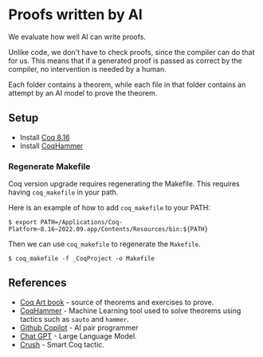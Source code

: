 # Proofs written by AI

We evaluate how well AI can write proofs.

Unlike code, we don't have to check proofs, since the compiler can do that for us.
This means that if a generated proof is passed as correct by the compiler, no intervention is needed by a human.

Each folder contains a theorem, while each file in that folder contains an attempt by an AI model to prove the theorem.

## Setup

- Install [Coq 8.16](https://github.com/coq/platform/releases/tag/2022.09.1)
- Install [CoqHammer](https://coqhammer.github.io/)

### Regenerate Makefile

Coq version upgrade requires regenerating the Makefile.
This requires having `coq_makefile` in your path.

Here is an example of how to add `coq_makefile` to your PATH:

```
$ export PATH=/Applications/Coq-Platform~8.16~2022.09.app/Contents/Resources/bin:${PATH}
```

Then we can use `coq_makefile` to regenerate the `Makefile`.

```
$ coq_makefile -f _CoqProject -o Makefile
```

## References

- [Coq Art book](https://www.labri.fr/perso/casteran/CoqArt/) - source of theorems and exercises to prove.
- [CoqHammer](https://coqhammer.github.io/) - Machine Learning tool used to solve theorems using tactics such as `sauto` and `hammer`.
- [Github Copilot](https://github.com/features/copilot) - AI pair programmer
- [Chat GPT](https://openai.com/blog/chatgpt) - Large Language Model.
- [Crush](http://adam.chlipala.net/cpdt/) - Smart Coq tactic.